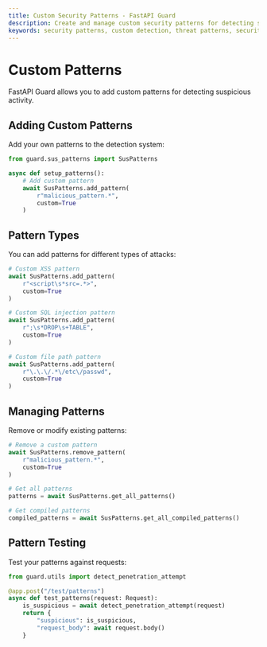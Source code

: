 ```yaml
---
title: Custom Security Patterns - FastAPI Guard
description: Create and manage custom security patterns for detecting specific threats in your FastAPI application
keywords: security patterns, custom detection, threat patterns, security rules
---
```


# Custom Patterns

FastAPI Guard allows you to add custom patterns for detecting suspicious activity.

## Adding Custom Patterns

Add your own patterns to the detection system:

```python
from guard.sus_patterns import SusPatterns

async def setup_patterns():
    # Add custom pattern
    await SusPatterns.add_pattern(
        r"malicious_pattern.*",
        custom=True
    )
```

## Pattern Types

You can add patterns for different types of attacks:

```python
# Custom XSS pattern
await SusPatterns.add_pattern(
    r"<script\s*src=.*>",
    custom=True
)

# Custom SQL injection pattern
await SusPatterns.add_pattern(
    r";\s*DROP\s+TABLE",
    custom=True
)

# Custom file path pattern
await SusPatterns.add_pattern(
    r"\.\.\/.*\/etc\/passwd",
    custom=True
)
```

## Managing Patterns

Remove or modify existing patterns:

```python
# Remove a custom pattern
await SusPatterns.remove_pattern(
    r"malicious_pattern.*",
    custom=True
)

# Get all patterns
patterns = await SusPatterns.get_all_patterns()

# Get compiled patterns
compiled_patterns = await SusPatterns.get_all_compiled_patterns()
```

## Pattern Testing

Test your patterns against requests:

```python
from guard.utils import detect_penetration_attempt

@app.post("/test/patterns")
async def test_patterns(request: Request):
    is_suspicious = await detect_penetration_attempt(request)
    return {
        "suspicious": is_suspicious,
        "request_body": await request.body()
    }
``` 